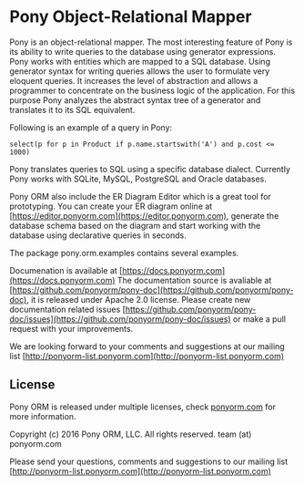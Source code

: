 Pony Object-Relational Mapper
==================================

Pony is an object-relational mapper. The most interesting feature of Pony is its ability to write queries to the database using generator expressions. Pony works with entities which are mapped to a SQL database. Using generator syntax for writing queries allows the user to formulate very eloquent queries. It increases the level of abstraction and allows a programmer to concentrate on the business logic of the application. For this purpose Pony analyzes the abstract syntax tree of a generator and translates it to its SQL equivalent.

Following is an example of a query in Pony:

    select(p for p in Product if p.name.startswith('A') and p.cost <= 1000)

Pony translates queries to SQL using a specific database dialect. Currently Pony works with SQLite, MySQL, PostgreSQL and Oracle databases.

Pony ORM also include the ER Diagram Editor which is a great tool for prototyping. You can create your ER diagram online at [https://editor.ponyorm.com](https://editor.ponyorm.com), generate the database schema based on the diagram and start working with the database using declarative queries in seconds.

The package pony.orm.examples contains several examples.

Documenation is available at [https://docs.ponyorm.com](https://docs.ponyorm.com)
The documentation source is avaliable at [https://github.com/ponyorm/pony-doc](https://github.com/ponyorm/pony-doc), it is released under Apache 2.0 license.
Please create new documentation related issues [https://github.com/ponyorm/pony-doc/issues](https://github.com/ponyorm/pony-doc/issues) or make a pull request with your improvements.

We are looking forward to your comments and suggestions at our mailing list [http://ponyorm-list.ponyorm.com](http://ponyorm-list.ponyorm.com)

License
-----------

Pony ORM is released under multiple licenses, check [ponyorm.com](https://ponyorm.com/license-and-pricing.html) for more information.

Copyright (c) 2016 Pony ORM, LLC. All rights reserved.
team (at) ponyorm.com

Please send your questions, comments and suggestions to our mailing list [http://ponyorm-list.ponyorm.com](http://ponyorm-list.ponyorm.com)
